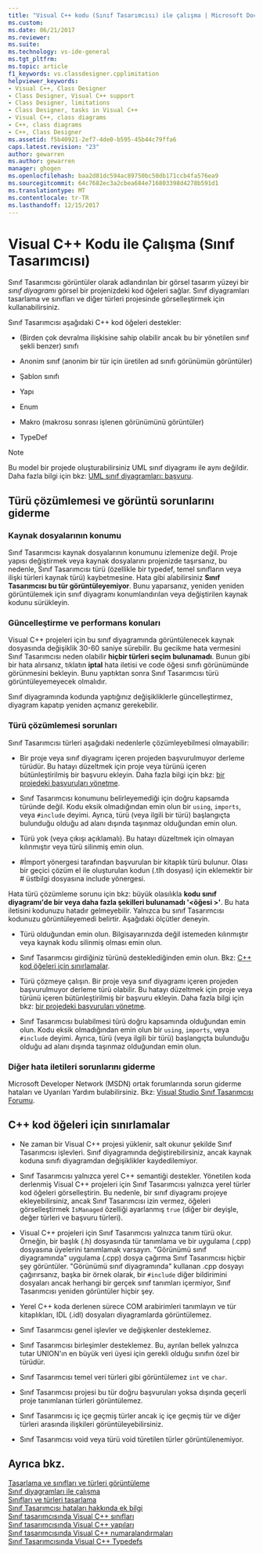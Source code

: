 ```yaml
---
title: "Visual C++ kodu (Sınıf Tasarımcısı) ile çalışma | Microsoft Docs"
ms.custom: 
ms.date: 06/21/2017
ms.reviewer: 
ms.suite: 
ms.technology: vs-ide-general
ms.tgt_pltfrm: 
ms.topic: article
f1_keywords: vs.classdesigner.cpplimitation
helpviewer_keywords:
- Visual C++, Class Designer
- Class Designer, Visual C++ support
- Class Designer, limitations
- Class Designer, tasks in Visual C++
- Visual C++, class diagrams
- C++, class diagrams
- C++, Class Designer
ms.assetid: f5b40921-2ef7-4de0-b595-45b44c79ffa6
caps.latest.revision: "23"
author: gewarren
ms.author: gewarren
manager: ghogen
ms.openlocfilehash: baa2d81dc594ac89750bc50db171ccb4fa576ea9
ms.sourcegitcommit: 64c7682ec3a2cbea684e716803398d4278b591d1
ms.translationtype: MT
ms.contentlocale: tr-TR
ms.lasthandoff: 12/15/2017
---
```

# <a name="working-with-visual-c-code-class-designer"></a>Visual C++ Kodu ile Çalışma (Sınıf Tasarımcısı)
Sınıf Tasarımcısı görüntüler olarak adlandırılan bir görsel tasarım yüzeyi bir *sınıf diyagramı* görsel bir projenizdeki kod öğeleri sağlar. Sınıf diyagramları tasarlama ve sınıfları ve diğer türleri projesinde görselleştirmek için kullanabilirsiniz.  

Sınıf Tasarımcısı aşağıdaki C++ kod öğeleri destekler:  

-   (Birden çok devralma ilişkisine sahip olabilir ancak bu bir yönetilen sınıf şekli benzer) sınıfı  

-   Anonim sınıf (anonim bir tür için üretilen ad sınıfı görünümün görüntüler)  

-   Şablon sınıfı  

-   Yapı  

-   Enum  

-   Makro (makrosu sonrası işlenen görünümünü görüntüler)  

-   TypeDef  

> [!NOTE]
>  Bu model bir projede oluşturabilirsiniz UML sınıf diyagramı ile aynı değildir. Daha fazla bilgi için bkz: [UML sınıf diyagramları: başvuru](../../modeling/uml-class-diagrams-reference.md).  

## <a name="troubleshooting-type-resolution-and-display-issues"></a>Türü çözümlemesi ve görüntü sorunlarını giderme  

### <a name="location-of-source-files"></a>Kaynak dosyalarının konumu  
Sınıf Tasarımcısı kaynak dosyalarının konumunu izlemenize değil. Proje yapısı değiştirmek veya kaynak dosyalarını projenizde taşırsanız, bu nedenle, Sınıf Tasarımcısı türü (özellikle bir typedef, temel sınıfların veya ilişki türleri kaynak türü) kaybetmesine. Hata gibi alabilirsiniz **Sınıf Tasarımcısı bu tür görüntüleyemiyor**. Bunu yaparsanız, yeniden yeniden görüntülemek için sınıf diyagramı konumlandırılan veya değiştirilen kaynak kodunu sürükleyin.  

### <a name="update-and-performance-issues"></a>Güncelleştirme ve performans konuları  
Visual C++ projeleri için bu sınıf diyagramında görüntülenecek kaynak dosyasında değişiklik 30-60 saniye sürebilir. Bu gecikme hata vermesini Sınıf Tasarımcısı neden olabilir **hiçbir türleri seçim bulunamadı**. Bunun gibi bir hata alırsanız, tıklatın **iptal** hata iletisi ve code öğesi sınıfı görünümünde görünmesini bekleyin. Bunu yaptıktan sonra Sınıf Tasarımcısı türü görüntüleyemeyecek olmalıdır.  

Sınıf diyagramında kodunda yaptığınız değişikliklerle güncelleştirmez, diyagram kapatıp yeniden açmanız gerekebilir.  

### <a name="type-resolution-issues"></a>Türü çözümlemesi sorunları  
Sınıf Tasarımcısı türleri aşağıdaki nedenlerle çözümleyebilmesi olmayabilir:  
  
-   Bir proje veya sınıf diyagramı içeren projeden başvurulmuyor derleme türüdür. Bu hatayı düzeltmek için proje veya türünü içeren bütünleştirilmiş bir başvuru ekleyin. Daha fazla bilgi için bkz: [bir projedeki başvuruları yönetme](../managing-references-in-a-project.md).  
  
-   Sınıf Tasarımcısı konumunu belirleyemediği için doğru kapsamda türünde değil. Kodu eksik olmadığından emin olun bir `using`, `imports`, veya `#include` deyimi. Ayrıca, türü (veya ilgili bir türü) başlangıçta bulunduğu olduğu ad alanı dışında taşınmaz olduğundan emin olun.  

-   Türü yok (veya çıkışı açıklamalı). Bu hatayı düzeltmek için olmayan kılınmıştır veya türü silinmiş emin olun.  

-   #İmport yönergesi tarafından başvurulan bir kitaplık türü bulunur. Olası bir geçici çözüm el ile oluşturulan kodun (.tlh dosyası) için eklemektir bir # üstbilgi dosyasına include yönergesi.  

Hata türü çözümleme sorunu için bkz: büyük olasılıkla **kodu sınıf diyagramı'de bir veya daha fazla şekilleri bulunamadı '\<öğesi >'**. Bu hata iletisini kodunuzu hatadır gelmeyebilir. Yalnızca bu sınıf Tasarımcısı kodunuzu görüntüleyemedi belirtir. Aşağıdaki ölçütler deneyin.  

-   Türü olduğundan emin olun. Bilgisayarınızda değil istemeden kılınmıştır veya kaynak kodu silinmiş olması emin olun.  

-   Sınıf Tasarımcısı girdiğiniz türünü desteklediğinden emin olun. Bkz: [C++ kod öğeleri için sınırlamalar](#limitations).  

-   Türü çözmeye çalışın. Bir proje veya sınıf diyagramı içeren projeden başvurulmuyor derleme türü olabilir. Bu hatayı düzeltmek için proje veya türünü içeren bütünleştirilmiş bir başvuru ekleyin. Daha fazla bilgi için bkz: [bir projedeki başvuruları yönetme](../managing-references-in-a-project.md).  

-   Sınıf Tasarımcısı bulabilmesi türü doğru kapsamında olduğundan emin olun. Kodu eksik olmadığından emin olun bir `using`, `imports`, veya `#include` deyimi. Ayrıca, türü (veya ilgili bir türü) başlangıçta bulunduğu olduğu ad alanı dışında taşınmaz olduğundan emin olun.  

### <a name="troubleshooting-other-error-messages"></a>Diğer hata iletileri sorunlarını giderme  
Microsoft Developer Network (MSDN) ortak forumlarında sorun giderme hataları ve Uyarıları Yardım bulabilirsiniz. Bkz: [Visual Studio Sınıf Tasarımcısı Forumu](http://go.microsoft.com/fwlink/?linkid=160754).  

##  <a name="limitations"></a>C++ kod öğeleri için sınırlamalar  

-   Ne zaman bir Visual C++ projesi yüklenir, salt okunur şekilde Sınıf Tasarımcısı işlevleri. Sınıf diyagramında değiştirebilirsiniz, ancak kaynak koduna sınıfı diyagramdan değişiklikler kaydedilemiyor.  

-   Sınıf Tasarımcısı yalnızca yerel C++ semantiği destekler. Yönetilen koda derlenmiş Visual C++ projeleri için Sınıf Tasarımcısı yalnızca yerel türler kod öğeleri görselleştirin. Bu nedenle, bir sınıf diyagramı projeye ekleyebilirsiniz, ancak Sınıf Tasarımcısı izin vermez, öğeleri görselleştirmek `IsManaged` özelliği ayarlanmış `true` (diğer bir deyişle, değer türleri ve başvuru türleri).  

-   Visual C++ projeleri için Sınıf Tasarımcısı yalnızca tanım türü okur. Örneğin, bir başlık (.h) dosyasında tür tanımlama ve bir uygulama (.cpp) dosyasına üyelerini tanımlamak varsayın. "Görünümü sınıf diyagramında" uygulama (.cpp) dosya çağırma Sınıf Tasarımcısı hiçbir şey görüntüler. "Görünümü sınıf diyagramında" kullanan .cpp dosyayı çağırırsanız, başka bir örnek olarak, bir `#include` diğer bildirimini dosyaları ancak herhangi bir gerçek sınıf tanımları içermiyor, Sınıf Tasarımcısı yeniden görüntüler hiçbir şey.  

-   Yerel C++ koda derlenen sürece COM arabirimleri tanımlayın ve tür kitaplıkları, IDL (.idl) dosyaları diyagramlarda görüntülemez.  

-   Sınıf Tasarımcısı genel işlevler ve değişkenler desteklemez.  

-   Sınıf Tasarımcısı birleşimler desteklemez. Bu, ayrılan bellek yalnızca tutar UNION'ın en büyük veri üyesi için gerekli olduğu sınıfın özel bir türüdür.  

-   Sınıf Tasarımcısı temel veri türleri gibi görüntülemez `int` ve `char`.  

-   Sınıf Tasarımcısı projesi bu tür doğru başvuruları yoksa dışında geçerli proje tanımlanan türleri görüntülemez.  

-   Sınıf Tasarımcısı iç içe geçmiş türler ancak iç içe geçmiş tür ve diğer türleri arasında ilişkileri görüntüleyebilirsiniz.  

-   Sınıf Tasarımcısı void veya türü void türetilen türler görüntülenemiyor.  

## <a name="see-also"></a>Ayrıca bkz.
[Tasarlama ve sınıfları ve türleri görüntüleme](designing-and-viewing-classes-and-types.md)   
[Sınıf diyagramları ile çalışma](working-with-class-diagrams.md)   
[Sınıfları ve türleri tasarlama](designing-classes-and-types.md)   
[Sınıf Tasarımcısı hataları hakkında ek bilgi](additional-information-about-errors.md)   
[Sınıf tasarımcısında Visual C++ sınıfları](visual-cpp-classes.md)   
[Sınıf tasarımcısında Visual C++ yapıları](visual-cpp-structures.md)   
[Sınıf tasarımcısında Visual C++ numaralandırmaları](visual-cpp-enumerations.md)   
[Sınıf Tasarımcısında Visual C++ Typedefs](visual-cpp-typedefs.md)
